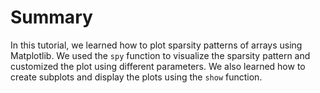# Summary

In this tutorial, we learned how to plot sparsity patterns of arrays using Matplotlib. We used the `spy` function to visualize the sparsity pattern and customized the plot using different parameters. We also learned how to create subplots and display the plots using the `show` function.

